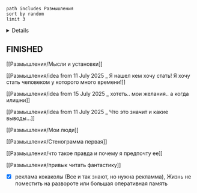 ```tasks
path includes Размышления
sort by random
limit 3
```

<details>

- [ ] До каких простых вещей мы еще не додумались???
- [ ] хуже всего что все правы.. и мои игры вовсе не делают меня честным, а нужно ли?
- [ ] повторяющийся сон
- [ ] мои "потери", терялся ли я? терял ли я?
- [ ] что для меня друзья что для меня люди
- [ ] Мелочи для других и наоборот
- [ ] Не оставлять наедине с мыслями
- [ ] ДШИ мой дом
- [ ] Как меня уговорить
- [ ] переживание эмоций чужими глазами 
- [ ] поиск ответов и поиск вопросов
- [ ] self knowledge questions insights
- [ ] желание разделить = эгоизм?
- [ ] заставлять людей думать
- [ ] Прилипала и заготовка
- [ ] некоторых книги требуют в моей голове отличной истории при этом некоторые живут только если истории нет
- [ ] меня много а я один
- [ ] другая реальность главное найти вход
- [ ] птичка покинула клетку (зор и вообще)
- [ ] я хочу чтобы мне писали?
- [ ] зачем людям сайты с таким количеством инструментов?
- [ ] родители научили говорить спасибо (неискренний ритуал для завершения общения с ними после приема пищи)
- [ ] написать убийство
- [ ] люди которые умеют говорить
- [ ] мелкие рыбки думаю что все мыслят рационально
- [ ] мне нужен человек для ребусов?
- [ ] [[Разговоры с ]]
- [ ] ![[мысли и установки#^3cbcd5]]

</details>

## FINISHED
[[Размышления/Мысли и установки]]

[[Размышления/idea from 11 July 2025 _ Я нашел кем хочу стать! Я хочу стать человеком у которого много времени!]]

[[Размышления/idea from 15 July 2025 _ хотеть.. мои желания.. а когда илишни]]

[[Размышления/idea from 11 July 2025 _ Что это значит и какие выводы...]]

[[Размышления/Мои люди]]

[[Размышления/Стенограмма первая]]

[[Размышления/что такое правда и почему я предпочту ее]]

[[Размышления/привык читать фантастику]]


- [x] реклама кокаколы (Все и так знают, но нужна рекламма), Жизнь не поместить на развороте или большая оперативная память
